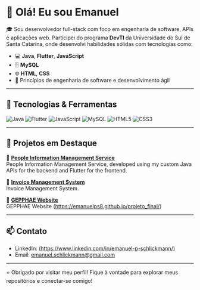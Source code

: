 # 👋 Olá! Eu sou Emanuel

🎓 Sou desenvolvedor full-stack com foco em engenharia de software, APIs e aplicações web. Participei do programa **DevTI** da Universidade do Sul de Santa Catarina, onde desenvolvi habilidades sólidas com tecnologias como:

- 💻 **Java**, **Flutter**, **JavaScript**
- 🗄️ **MySQL**
- 🌐 **HTML**, **CSS**
- 🔧 Princípios de engenharia de software e desenvolvimento ágil

---

## 🚀 Tecnologias & Ferramentas

![Java](https://img.shields.io/badge/Java-%23ED8B00.svg?style=flat&logo=java&logoColor=white)
![Flutter](https://img.shields.io/badge/Flutter-%2302569B.svg?style=flat&logo=flutter&logoColor=white)
![JavaScript](https://img.shields.io/badge/JavaScript-%23F7DF1E.svg?style=flat&logo=javascript&logoColor=black)
![MySQL](https://img.shields.io/badge/MySQL-%2300f.svg?style=flat&logo=mysql&logoColor=white)
![HTML5](https://img.shields.io/badge/HTML5-%23E34F26.svg?style=flat&logo=html5&logoColor=white)
![CSS3](https://img.shields.io/badge/CSS3-%231572B6.svg?style=flat&logo=css3&logoColor=white)

---

## 📂 Projetos em Destaque

🔸 **[People Information Management Service](https://github.com/EmanuelPS8/project_devti)**  
People Information Management Service, developed using my custom Java APIs for the backend and Flutter for the frontend.

🔸 **[Invoice Management System](https://github.com/EmanuelPS8/poo_financial_service)**  
Invoice Management System.

🔸 **[GEPPHAE Website](https://github.com/EmanuelPS8/projeto_final)**  
GEPPHAE Website
(https://emanuelps8.github.io/projeto_final/)

---

## 📫 Contato

- LinkedIn: [(https://www.linkedin.com/in/emanuel-p-schlickmann/)](https://www.linkedin.com/in/emanuel-p-schlickmann/)
- Email: emanuel.schlickmann@gmail.com

---

⭐ Obrigado por visitar meu perfil! Fique à vontade para explorar meus repositórios e conectar-se comigo!
